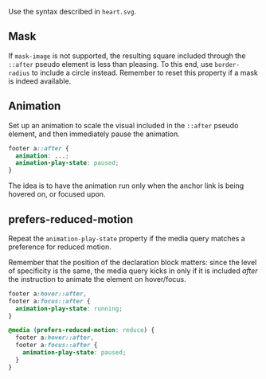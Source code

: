Use the syntax described in `heart.svg`.

## Mask

If `mask-image` is not supported, the resulting square included through the `::after` pseudo element is less than pleasing. To this end, use `border-radius` to include a circle instead. Remember to reset this property if a mask is indeed available.

## Animation

Set up an animation to scale the visual included in the `::after` pseudo element, and then immediately pause the animation.

```css
footer a::after {
  animation: ...;
  animation-play-state: paused;
}
```

The idea is to have the animation run only when the anchor link is being hovered on, or focused upon.

## prefers-reduced-motion

Repeat the `animation-play-state` property if the media query matches a preference for reduced motion.

Remember that the position of the declaration block matters: since the level of specificity is the same, the media query kicks in only if it is included _after_ the instruction to animate the element on hover/focus.

```css
footer a:hover::after,
footer a:focus::after {
  animation-play-state: running;
}

@media (prefers-reduced-motion: reduce) {
  footer a:hover::after,
  footer a:focus::after {
    animation-play-state: paused;
  }
}
```
